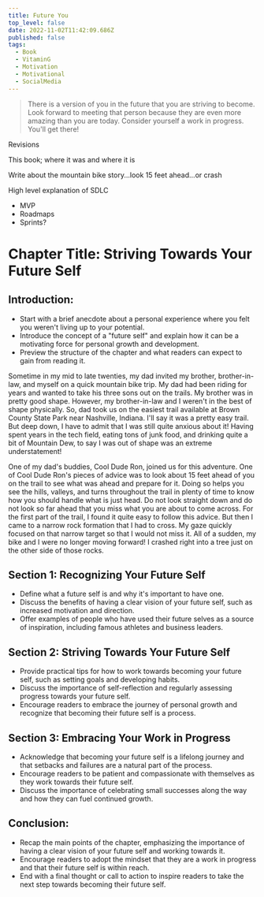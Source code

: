 ```yaml
---
title: Future You
top_level: false
date: 2022-11-02T11:42:09.686Z
published: false
tags:
  - Book
  - VitaminG
  - Motivation
  - Motivational
  - SocialMedia
---
```

> There is a version of you in the future that you are striving to become. Look forward to meeting that person because they are even more amazing than you are today. Consider yourself a work in progress. You'll get there!

Revisions

This book; where it was and where it is

Write about the mountain bike story...look 15 feet ahead...or crash

High level explanation of SDLC
- MVP
- Roadmaps
- Sprints?

# Chapter Title: Striving Towards Your Future Self

## Introduction:
- Start with a brief anecdote about a personal experience where you felt you weren't living up to your potential.
- Introduce the concept of a "future self" and explain how it can be a motivating force for personal growth and development.
- Preview the structure of the chapter and what readers can expect to gain from reading it.

Sometime in my mid to late twenties, my dad invited my brother, brother-in-law, and myself on a quick mountain bike trip. My dad had been riding for years and wanted to take his three sons out on the trails. My brother was in pretty good shape. However, my brother-in-law and I weren't in the best of shape physically. So, dad took us on the easiest trail available at Brown County State Park near Nashville, Indiana. I'll say it was a pretty easy trail. But deep down, I have to admit that I was still quite anxious about it! Having spent years in the tech field, eating tons of junk food, and drinking quite a bit of Mountain Dew, to say I was out of shape was an extreme understatement!

One of my dad's buddies, Cool Dude Ron, joined us for this adventure. One of Cool Dude Ron's pieces of advice was to look about 15 feet ahead of you on the trail to see what was ahead and prepare for it. Doing so helps you see the hills, valleys, and turns throughout the trail in plenty of time to know how you should handle what is just head. Do not look straight down and do not look so far ahead that you miss what you are about to come across. For the first part of the trail, I found it quite easy to follow this advice. But then I came to a narrow rock formation that I had to cross. My gaze quickly focused on that narrow target so that I would not miss it. All of a sudden, my bike and I were no longer moving forward! I crashed right into a tree just on the other side of those rocks.

## Section 1: Recognizing Your Future Self
- Define what a future self is and why it's important to have one.
- Discuss the benefits of having a clear vision of your future self, such as increased motivation and direction.
- Offer examples of people who have used their future selves as a source of inspiration, including famous athletes and business leaders.

## Section 2: Striving Towards Your Future Self
- Provide practical tips for how to work towards becoming your future self, such as setting goals and developing habits.
- Discuss the importance of self-reflection and regularly assessing progress towards your future self.
- Encourage readers to embrace the journey of personal growth and recognize that becoming their future self is a process.

## Section 3: Embracing Your Work in Progress
- Acknowledge that becoming your future self is a lifelong journey and that setbacks and failures are a natural part of the process.
- Encourage readers to be patient and compassionate with themselves as they work towards their future self.
- Discuss the importance of celebrating small successes along the way and how they can fuel continued growth.

## Conclusion:
- Recap the main points of the chapter, emphasizing the importance of having a clear vision of your future self and working towards it.
- Encourage readers to adopt the mindset that they are a work in progress and that their future self is within reach.
- End with a final thought or call to action to inspire readers to take the next step towards becoming their future self.

